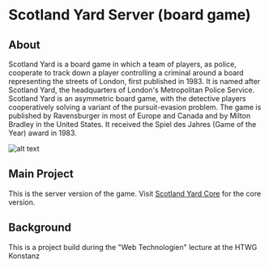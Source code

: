 # Scotland Yard Server (board game)

## About

Scotland Yard is a board game in which a team of players, as police, cooperate to track down a player controlling a criminal around a board representing the streets of London, first published in 1983. It is named after Scotland Yard, the headquarters of London's Metropolitan Police Service. Scotland Yard is an asymmetric board game, with the detective players cooperatively solving a variant of the pursuit-evasion problem. The game is published by Ravensburger in most of Europe and Canada and by Milton Bradley in the United States. It received the Spiel des Jahres (Game of the Year) award in 1983.

![alt text](https://raw.githubusercontent.com/roland-burke/ScotlandYardServer/master/resources/readMeScreenshot.PNG)

## Main Project
This is the server version of the game. Visit [Scotland Yard Core](https://github.com/tim-koehler/ScotlandYard) for the core version.

## Background
This is a project build during the "Web Technologien" lecture at the HTWG Konstanz